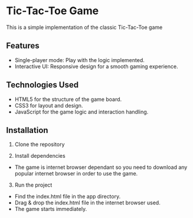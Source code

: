 # Tic-Tac-Toe Game
This is a simple implementation of the classic Tic-Tac-Toe game

## Features
- Single-player mode: Play with the logic implemented. 
- Interactive UI: Responsive design for a smooth gaming experience.

## Technologies Used
- HTML5 for the structure of the game board.
- CSS3 for layout and design.
- JavaScript for the game logic and interaction handling.

## Installation
1. Clone the repository

2. Install dependencies
- The game is internet browser dependant so you need to download any popular internet browser in order to use the game.

3. Run the project
- Find the index.html file in the app directory.
- Drag & drop the index.html file in the internet browser used.
- The game starts immediately.